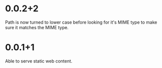 # 0.0.2+2
Path is now turned to lower case before looking for it's MIME type to make sure it matches the MIME type.

# 0.0.1+1
Able to serve static web content.